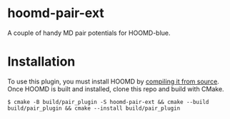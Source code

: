 # hoomd-pair-ext

A couple of handy MD pair potentials for HOOMD-blue. 

# Installation

To use this plugin, you must install HOOMD by [compiling it from source](https://hoomd-blue.readthedocs.io/en/latest/building.html). Once HOOMD is built and installed, clone this repo and build with CMake.

```
$ cmake -B build/pair_plugin -S hoomd-pair-ext && cmake --build build/pair_plugin && cmake --install build/pair_plugin
```